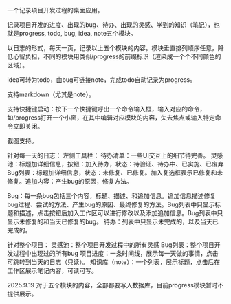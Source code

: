 一个记录项目开发过程的桌面应用。 

记录项目开发的进度、出现的bug、待办、出现的灵感、学到的知识（笔记），也就是progress, todo, bug, idea, note五个模块。 

以日志的形式，每天一页，记录以上五个模块的内容。模块垂直排列顺序任意，降低心智负担，不同的模块用类似/progress的前缀标识（渲染成一个个不同颜色的区域）。 

idea可转为todo，由bug可链接note，完成todo自动记录为progress。 

支持markdown（尤其是note）。

支持快捷键启动：按下一个快捷键呼出一个命令输入框，输入对应的命令，如/progress打开一个小窗，在其中编辑对应模块的内容，失去焦点或输入特定命令立即关闭。

截图支持。

针对每一天的日志：
左侧工具栏：
待办清单：一些UI交互上的细节待完善。
灵感池：标题加详细信息，按钮：加入待办，状态：待验证、待办中、已实施、已废弃
Bug列表：标题加详细信息，状态：未修复、已修复。加入复选框表示已修复和未修复。追加内容：产生bug的原因，修复方法。

Bug：每一条bug包括三个内容，标题、描述、和追加信息。追加信息描述修复bug过程、尝试的方法、产生bug的原因、最终修复的方法。Bug列表中只显示标题和描述，点击按钮后加入工作区可以进行修改以及添加追加信息。Bug列表中只显示未修复的和当天已修复的bug。
待办：列表中只显示未完成的，以及当天已完成的。

针对整个项目：
灵感池：整个项目开发过程中的所有灵感
Bug列表：整个项目开发过程中出现过的所有bug
项目进度：一条时间线，展示每一天做的事情，点击可跳转到当天的日志（只读）。
知识库（note）：一个列表，展示标题，点击后在工作区展示笔记内容，可读可写。

2025.9.19
对于五个模块的内容，全部都要写入数据库，目前progress模块暂时不提供展示。